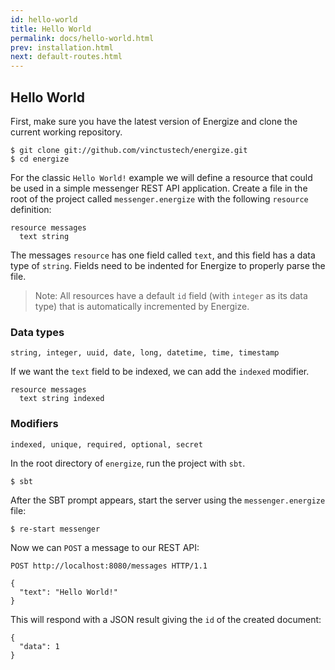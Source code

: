 ```yaml
---
id: hello-world
title: Hello World
permalink: docs/hello-world.html
prev: installation.html
next: default-routes.html
---
```


## Hello World

First, make sure you have the latest version of Energize and clone the current working repository.

```
$ git clone git://github.com/vinctustech/energize.git
$ cd energize
```

For the classic `Hello World!` example we will define a resource that could be used in a simple messenger REST API application. Create a file in the root of the project called `messenger.energize` with the following `resource` definition:

```
resource messages
  text string
```

The messages `resource` has one field called `text`, and this field has a data type of `string`. Fields need to be indented for Energize to properly parse the file.

> Note: All resources have a default `id` field (with `integer` as its data type) that is automatically incremented by Energize.

### Data types
```
string, integer, uuid, date, long, datetime, time, timestamp
```

If we want the `text` field to be indexed, we can add the `indexed` modifier.

```
resource messages
  text string indexed
```

### Modifiers

```
indexed, unique, required, optional, secret
```

In the root directory of `energize`, run the project with `sbt`.

```
$ sbt
```

After the SBT prompt appears, start the server using the `messenger.energize` file:

```
$ re-start messenger
```

Now we can `POST` a message to our REST API:

```
POST http://localhost:8080/messages HTTP/1.1

{
  "text": "Hello World!"
}
```

This will respond with a JSON result giving the `id` of the created document:

```
{
  "data": 1
}
```